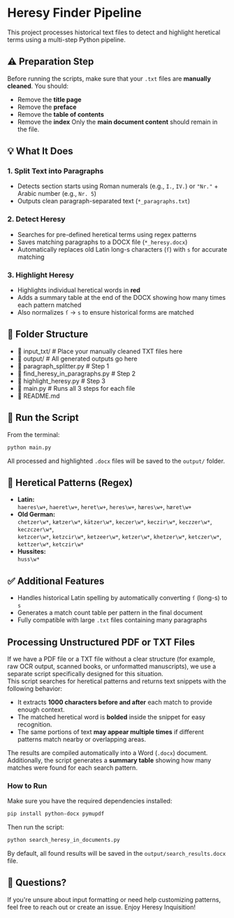 # Heresy Finder Pipeline
This project processes historical text files to detect and highlight heretical terms using a multi-step Python pipeline.
## ⚠️ Preparation Step
Before running the scripts, make sure that your `.txt` files are **manually cleaned**. You should:
- Remove the **title page**
- Remove the **preface**
- Remove the **table of contents**
- Remove the **index**
Only the **main document content** should remain in the file.
## 💡 What It Does
### 1. Split Text into Paragraphs
- Detects section starts using Roman numerals (e.g., `I.`, `IV.`) or `"Nr."` + Arabic number (e.g., `Nr. 5`)
- Outputs clean paragraph-separated text (`*_paragraphs.txt`)
### 2. Detect Heresy
- Searches for pre-defined heretical terms using regex patterns
- Saves matching paragraphs to a DOCX file (`*_heresy.docx`)
- Automatically replaces old Latin long-s characters (`ſ`) with `s` for accurate matching
### 3. Highlight Heresy
- Highlights individual heretical words in **red**
- Adds a summary table at the end of the DOCX showing how many times each pattern matched
- Also normalizes `ſ` → `s` to ensure historical forms are matched
## 📁 Folder Structure
- 📂 input_txt/                        # Place your manually cleaned TXT files here
- 📂 output/                           # All generated outputs go here
- 📄 paragraph_splitter.py             # Step 1
- 📄 find_heresy_in_paragraphs.py      # Step 2
- 📄 highlight_heresy.py               # Step 3
- 📄 main.py                           # Runs all 3 steps for each file
- 📄 README.md
## 🚀 Run the Script
From the terminal:
```bash
python main.py
```
All processed and highlighted `.docx` files will be saved to the `output/` folder.
## 🧾 Heretical Patterns (Regex)
- **Latin:**  
`haeres\w+`, `haeret\w+`, `heret\w+`, `heres\w+`, `hæres\w+`, `hæret\w+`
- **Old German:**  
`chetzer\w*`, `kætzer\w*`, `kätzer\w*`, `keczer\w*`, `keczir\w*`, `keczzer\w*`, `keczczer\w*`,  
`ketzcer\w*`, `ketzcir\w*`, `ketzeer\w*`, `ketzer\w*`, `khetzer\w*`, `ketczer\w*`, `kettzer\w*`, `ketczir\w*`
- **Hussites:**  
`huss\w*`
## ✅ Additional Features
- Handles historical Latin spelling by automatically converting `ſ` (long-s) to `s`
- Generates a match count table per pattern in the final document
- Fully compatible with large `.txt` files containing many paragraphs
## Processing Unstructured PDF or TXT Files

If we have a PDF file or a TXT file without a clear structure (for example, raw OCR output, scanned books, or unformatted manuscripts), we use a separate script specifically designed for this situation.  
This script searches for heretical patterns and returns text snippets with the following behavior:

- It extracts **1000 characters before and after** each match to provide enough context.
- The matched heretical word is **bolded** inside the snippet for easy recognition.
- The same portions of text **may appear multiple times** if different patterns match nearby or overlapping areas.

The results are compiled automatically into a Word (`.docx`) document.  
Additionally, the script generates a **summary table** showing how many matches were found for each search pattern.

### How to Run

Make sure you have the required dependencies installed:

```bash
pip install python-docx pymupdf
```

Then run the script:

```bash
python search_heresy_in_documents.py
```

By default, all found results will be saved in the `output/search_results.docx` file.


## 💬 Questions?
If you're unsure about input formatting or need help customizing patterns, feel free to reach out or create an issue. Enjoy Heresy Inquisition!
